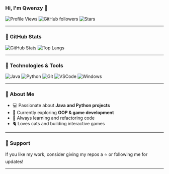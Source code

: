 ### Hi, I'm Qwenzy 👋

![Profile Views](https://komarev.com/ghpvc/?username=Drakaniia)
![GitHub followers](https://img.shields.io/github/followers/Drakaniia?label=Followers&style=social)
![Stars](https://img.shields.io/github/stars/Drakaniia?affiliations=OWNER%2CCOLLABORATOR&style=social)

---

### 🚀 GitHub Stats
![GitHub Stats](https://github-readme-stats-qwenzy.vercel.app/api?username=Drakaniia&show_icons=true&count_private=true&include_all_commits=true)
![Top Langs](https://github-readme-stats-qwenzy.vercel.app/api/top-langs/?username=Drakaniia&layout=compact&count_private=true)

---

### 🧰 Technologies & Tools
![Java](https://img.shields.io/badge/Code-Java-orange?logo=coffeescript&logoColor=white)
![Python](https://img.shields.io/badge/Code-Python-blue?logo=python&logoColor=white)
![Git](https://img.shields.io/badge/Version%20Control-Git-black?logo=git)
![VSCode](https://img.shields.io/badge/Editor-VSCode-blue?logo=visualstudiocode)
![Windows](https://img.shields.io/badge/OS-Windows-0078D6?logo=windows&logoColor=white)

---

### 🐾 About Me
- 💻 Passionate about **Java and Python projects**
- 🌱 Currently exploring **OOP & game development**
- 🧠 Always learning and refactoring code
- 🐈 Loves cats and building interactive games

---

### 🧡 Support
If you like my work, consider giving my repos a ⭐ or following me for updates!

---
